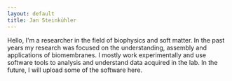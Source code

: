 ```yaml
---
layout: default
title: Jan Steinkühler
---
```

Hello, I'm a researcher in the field of biophysics and soft matter. In the past years my research was focused on the understanding, assembly and applications of biomembranes. I mostly work experimentally and use software tools to analysis and understand data acquired in the lab. In the future, I will upload some of the software here.

